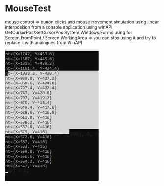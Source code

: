 # MouseTest
mouse control => button clicks and mouse movement simulation using linear interposition from a console application using winAPI GetCursorPos/SetCursorPos 
System.Windows.Forms using for  Screen.FromPoint / Screen.WorkingArea => you can stop using it and try to replace it with analogues from WinAPI

![use S for select](https://github.com/wlastas/MouseTest/blob/master/Select.jpg)

